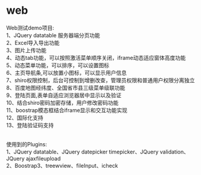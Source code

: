 # web
Web测试demo项目:<br/>
1、JQuery datatable 服务器端分页功能<br/>
2、Excel导入导出功能<br/>
3、图片上传功能<br/>
4、动态tab功能，可以按照激活菜单顺序关闭，iframe动态适应窗体高度功能<br/>
5、动态菜单功能，可以排序，可以设置图标<br/>
6、主页导航条,可以放置小图标，可以显示用户信息<br/>
7、shiro权限控制，后台可控制到增删改查，管理员权限和普通用户权限分离独立<br/>
8、百度地图经纬度、全国省市县三级菜单级联功能<br/>
9、登陆页面,表单自适应浏览器居中显示以及验证<br/>
10、结合shiro密码加密存储，用户修改密码功能<br/>
11、boostrap模态框结合iframe显示和交互功能实现<br/>
12、国际化支持<br/>
13、登陆验证码支持<br/>

<br/>
使用到的Plugins:<br/>
1、JQuery datatable、JQuery datepicker timepicker、JQuery validation、JQuery ajaxfileupload<br/>
2、Boostrap3、treewview、fileInput、icheck<br/>

<br/>